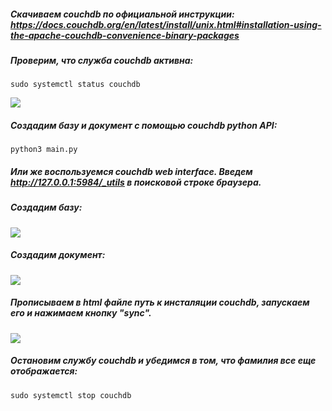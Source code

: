##### Скачиваем couchdb по официальной инструкции: <https://docs.couchdb.org/en/latest/install/unix.html#installation-using-the-apache-couchdb-convenience-binary-packages>

##### Проверим, что служба couchdb активна:
```
sudo systemctl status couchdb
```

<image src="./screenshots/daemon.png">

##### Создадим базу и документ с помощью couchdb python API:
```
python3 main.py
```

##### Или же воспользуемся couchdb web interface. Введем http://127.0.0.1:5984/_utils в поисковой строке браузера.

##### Создадим базу:

<image src="./screenshots/create_db.png">

##### Создадим документ:

<image src="./screenshots/create_doc.png">

##### Прописываем в html файле путь к инсталяции couchdb, запускаем его и нажимаем кнопку "sync".

<image src="./screenshots/html.png">

##### Остановим службу couchdb и убедимся в том, что фамилия все еще отображается:

```
sudo systemctl stop couchdb
```